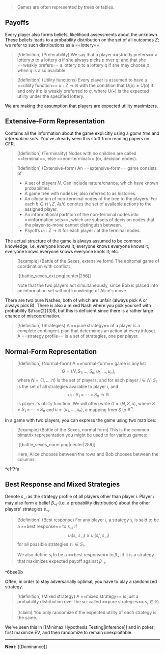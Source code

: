 > Games are often represented by trees or tables.

## Payoffs

Every player also forms beliefs, likelihood assessments about the unknown. These beliefs leads to a probability distribution on the set of all outcomes $Z$; we refer to such distributions as a ==lottery==.

> [!definition] (Preferability)
> We say that a player ==strictly prefers== a lottery $p$ to a lottery $q$ if she always picks $p$ over $q$; and that she ==weakly prefers== a lottery $p$ to a lottery $q$ if she may choose $p$ when $q$ is also available.

> [!definition] (Utility functions)
> Every player is assumed to have a ==utility function== $u:Z\to \mathbb{R}$ with the condition that $U(p)\geq U(q)$ if and only if $p$ is weakly preferred to $q$, where $U(\bullet)$ is the expected utility under the specified lottery.

We are making the assumption that players are expected utility maximizers.

## Extensive-Form Representation

Contains all the information about the game explicitly using a *game tree* and *information sets*.
You've already seen this stuff from reading papers on CFR.

> [!definition] (Terminality)
> Nodes with no children are called ==terminal==, else ==non-terminal== (or, decision nodes).

> [!definition] (Extensive-form)
> An ==extensive-form== game consists of
> * A set of players $N$. Can include nature/chance, which have known probabilities.
> * A game tree with nodes $H$, also referred to as histories. 
> * An allocation of non-terminal nodes of the tree to the players. For each $h\in H\setminus Z$, $A(h)$ denotes the set of available actions to the assigned player.
> * An informational partition of the non-terminal nodes into ==information sets==, which are subsets of decision nodes that the player-to-move cannot distinguish between.
> * Payoffs $u_{i}:Z\to \mathbb{R}$ for each player $i$ at the terminal nodes.

The actual structure of the game is always assumed to be common knowledge, i.e. everyone knows it; everyone knows everyone knows it; everyone knows everyone knows everyone knots it; etc.

> [!example] (Battle of the Sexes, extensive form)
> The epitomal game of coordination with conflict:
> 
> ![[battle_sexes_ext.png|center|256]]
> 
> Note that the two players act simultaneously, since Bob is placed into an information set without knowledge of Alice's move.

There are two pure Nashes, both of which are unfair (always pick A or always pick B). There is also a mixed Nash where you pick yourself with probability $\frac{2}{3}$, but this is deficient since there is a rather large chance of miscoordination.

> [!definition] (Strategies)
> A ==pure strategy== of a player is a complete contingent-plan that determines an action at every infoset. A ==strategy profile== is a set of strategies, one per player.

## Normal-Form Representation

> [!definition] (Normal-form)
> A ==normal-form== game is any list
> $$
> G=(N, S_{1},\dots, S_{n};u_{1},\dots,u_{n}),
> $$
> where $N=\{ 1,\dots,n \}$ is the set of players, and for each player $i\in N$, $S_{i}$ is the set of all strategies available to player $i$, and
> $$
> u_{i}: S_{1}\times \cdots \times S_{n} \to \mathbb{R}
> $$
> is player $i$'s utility function. We will often write $G=(N,S,u)$, where $S=S_{1}\times \cdots \times S_{n}$ and $u=(u_{1},\dots,u_{n})$, a mapping from $S$ to $\mathbb{R}^{n}$.

In a game with two players, you can express the game using two matrices:

> [!example] (Battle of the Sexes, normal form)
> This is the common bimatrix representation you might be used to for various games:
> 
> ![[battle_sexes_norm.png|center|256]]
> 
> Here, Alice chooses between the rows and Bob chooses between the columns.

^e1f7fa

## Best Response and Mixed Strategies

Denote $s_{-i}$ as the strategy profile of all players other than player $i$. Player $i$ may also form a belief $\beta_{-i}$ (i.e. a probability distribution) about the other players' strategies $s_{-i}$. 

> [!definition] (Best response)
> For any player $i$, a strategy $s_{i}$ is said to be a ==best response== to $s_{-i}$ if
> $$
> u_{i}(s_{i}, s_{-i})\geq u_{i}(s_{i}', s_{-i})
> $$
> for all possible strategies $s_{i}' \in S_{i}$.
> 
> We also define $s_{i}$ to be a ==best response== to $\beta_{-i}$ if it is a strategy that maximizes expected payoff against $\beta_{-i}$.

^6bee0b

Often, in order to stay adversarially optimal, you have to play a randomized strategy.

> [!definition] (Mixed strategy)
> A ==mixed strategy== is just a probability distribution over the so-called ==pure strategies== $s_{i}\in S_{i}$.

> [!claim]
> You only randomize if the expected utility of each strategy is the same.

We've seen this in [[Minimax Hypothesis Testing|inference]] and in poker: first maximize EV, and then randomize to remain unexploitable.

---

**Next:** [[Dominance]]